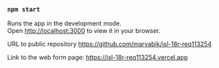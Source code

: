 ### `npm start`

Runs the app in the development mode.\
Open [http://localhost:3000](http://localhost:3000) to view it in your browser.

URL to public repository https://github.com/maryabik/isl-18r-req113254



Link to the web form page:  https://isl-18r-req113254.vercel.app
